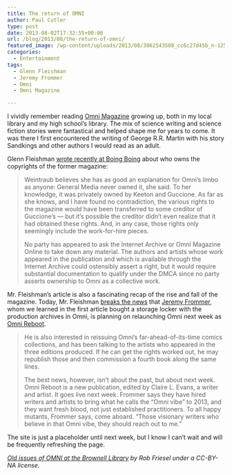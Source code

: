 ```yaml
---
title: The return of OMNI
author: Paul Cutler
type: post
date: 2013-08-02T17:32:55+00:00
url: /blog/2013/08/the-return-of-omni/
featured_image: /wp-content/uploads/2013/08/3862543508_cc6c27d45b_n-125x125.jpg
categories:
  - Entertainment
tags:
  - Glenn Fleishman
  - Jeremy Frommer
  - Omni
  - Omni Magazine

---
```

I vividly remember reading [Omni Magazine][1] growing up, both in my local library and my high school&#8217;s library. The mix of science writing and science fiction stories were fantastical and helped shape me for years to come. It was there I first encountered the writing of George R.R. Martin with his story Sandkings and other authors I would read as an adult.

Glenn Fleishman [wrote recently at Boing Boing][2] about who owns the copyrights of the former magazine:

> Weintraub believes she has as good an explanation for Omni&#8217;s limbo as anyone: General Media never owned it, she said. To her knowledge, it was privately owned by Keeton and Guccione. As far as she knows, and I have found no contradiction, the various rights to the magazine would have been transferred to some creditor of Guccione&#8217;s — but it&#8217;s possible the creditor didn&#8217;t even realize that it had obtained these rights. And, in any case, those rights only seemingly include the work-for-hire pieces.
> 
> No party has appeared to ask the Internet Archive or Omni Magazine Online to take down any material. The authors and artists whose work appeared in the publication and which is available through the Internet Archive could ostensibly assert a right, but it would require substantial documentation to qualify under the DMCA since no party asserts ownership to Omni as a collective work.

Mr. Fleishman&#8217;s article is also a fascinating recap of the rise and fall of the magazine. Today, Mr. Fleishman [breaks the news][3] that [Jeremy Frommer][4], whom we learned in the first article bought a storage locker with the production archives in Omni, is planning on relaunching Omni next week as [Omni Reboot][5].

> He is also interested in reissuing Omni&#8217;s far-ahead-of-its-time comics collections, and has been talking to the artists who appeared in the three editions produced. If he can get the rights worked out, he may republish those and then commission a fourth book along the same lines.
> 
> The best news, however, isn&#8217;t about the past, but about next week. Omni Reboot is a new publication, edited by Claire L. Evans, a writer and artist. It goes live next week. Frommer says they have hired writers and artists to bring what he calls the &#8220;Omni vibe&#8221; to 2013, and they want fresh blood, not just established practitioners. To all happy mutants, Frommer says, come aboard. &#8220;Those visionary writers who believe in that Omni vibe, they should reach out to me.&#8221;

The site is just a placeholder until next week, but I know I can&#8217;t wait and will be frequently refreshing the page.

_[Old issues of OMNI at the Brownell Library][6] by Rob Friesel under a CC-BY-NA license._

 [1]: http://archive.org/details/omni-magazine
 [2]: http://boingboing.net/2013/07/09/who-owns-omni.html
 [3]: http://boingboing.net/2013/08/02/omni.html
 [4]: http://jeremyfrommer.com/
 [5]: http://omnireboot.com/
 [6]: http://www.flickr.com/photos/found_drama/3862543508/